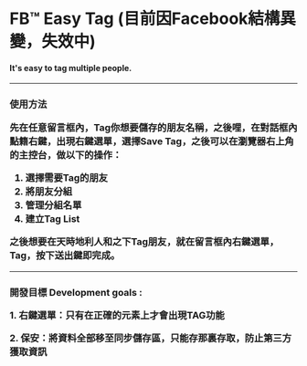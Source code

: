 <h1>FB™ Easy Tag (目前因Facebook結構異變，失效中)
<h4>It's easy to tag multiple people. </h1>
<hr>
<h3>使用方法
<p>先在任意留言框內，Tag你想要儲存的朋友名稱，之後哩，在對話框內點籍右鍵，出現右鍵選單，選擇Save Tag，之後可以在瀏覽器右上角的主控台，做以下的操作：
<ol>
<li/>選擇需要Tag的朋友
<li/>將朋友分組
<li/>管理分組名單
<li/>建立Tag List
</ol>
<p>之後想要在天時地利人和之下Tag朋友，就在留言框內右鍵選單，Tag，按下送出鍵即完成。
<hr>
<h3>開發目標 Development goals :
<p>1. 右鍵選單：只有在正確的元素上才會出現TAG功能
<p>2. 保安：將資料全部移至同步儲存區，只能存那裏存取，防止第三方獲取資訊
